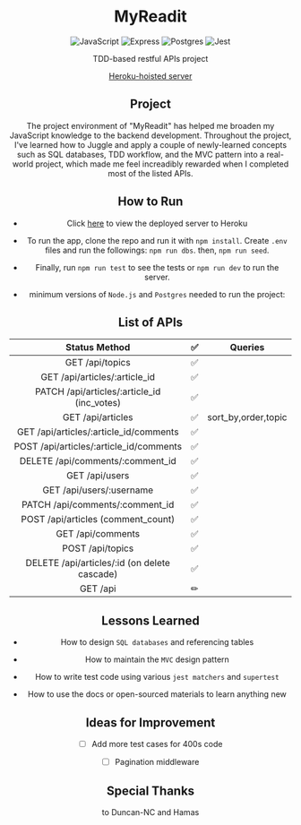 <h1 align="center"> MyReadit</h1><p align="center">
<div align="center">
<img src="https://img.shields.io/badge/JavaScript-323330?style=for-the-badge&logo=javascript&logoColor=F7DF1E" alt="JavaScript"/> <img src="https://img.shields.io/badge/Express.js-0F9A41?style=for-the-badge&logo=express" alt="Express" /> <img src="https://img.shields.io/badge/Postgres-32668E?style=for-the-badge&logo=postgresql&logoColor=FFF" alt="Postgres" /> <img src="https://img.shields.io/badge/Jest-C21325?style=for-the-badge&logo=jest" alt="Jest" /> 
<p align="center">TDD-based restful APIs project </p>
<p align="center"><a href="https://ek-reddit.herokuapp.com/articles">Heroku-hoisted server</a>


## Project

  The project environment of "MyReadit" has helped me broaden my JavaScript knowledge to the backend development. Throughout the project, I've learned how to Juggle and apply a couple of newly-learned concepts such as SQL databases, TDD workflow, and the MVC pattern into a real-world project, which made me feel increadibly rewarded when I completed most of the listed APIs.


##  How to Run

- Click [here](https://ek-reddit.herokuapp.com/articles) to view the deployed server to Heroku

- To run the app, clone the repo and run it with `npm install`. Create `.env` files and run the followings: `npm run dbs`. then, `npm run seed`.

- Finally, run `npm run test` to see the tests or `npm run dev` to run the server.

- minimum versions of `Node.js` and `Postgres` needed to run the project: 

## List of APIs 
| Status Method | ✅| Queries | 
| :--: | :-----------------: | :------------: |
| GET /api/topics |✅||  
|GET /api/articles/:article_id|✅|| 
|PATCH /api/articles/:article_id (inc_votes)|✅|| 
|GET /api/articles|✅|sort_by,order,topic| 
|GET /api/articles/:article_id/comments|✅|| 
|POST /api/articles/:article_id/comments|✅|| 
|DELETE /api/comments/:comment_id|✅|| 
|GET /api/users|✅|| 
|GET /api/users/:username|✅|| 
|PATCH /api/comments/:comment_id|✅|| 
|POST /api/articles (comment_count)|✅|| 
|GET /api/comments|✅|| 
|POST /api/topics|✅|| 
|DELETE /api/articles/:id (on delete cascade)|✅|| 
|GET /api|✏|| 

## Lessons  Learned

- How to design `SQL databases` and referencing tables

- How to maintain the `MVC` design pattern 

- How to write test code using various `jest matchers` and `supertest`

- How to use the docs or open-sourced materials to learn anything new 


## Ideas for Improvement

- [ ]  Add more test cases for 400s code
- [ ]  Pagination  middleware


## Special Thanks
to Duncan-NC and Hamas
